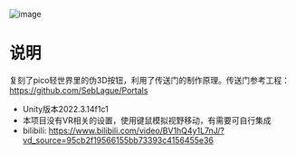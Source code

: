![image](https://github.com/oDumbledoreArmyo/Unity-fake-3D-button-/assets/36005431/6fe4367d-18c5-4fe0-b3db-3de8370e8e8c)
# 说明
复刻了pico轻世界里的伪3D按钮，利用了传送门的制作原理。传送门参考工程：https://github.com/SebLague/Portals 
- Unity版本2022.3.14f1c1
- 本项目没有VR相关的设置，使用键鼠模拟视野移动，有需要可自行集成
- bilibili: https://www.bilibili.com/video/BV1hQ4y1L7nJ/?vd_source=95cb2f19566155bb73393c4156455e36
